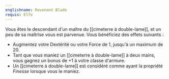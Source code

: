 ```yaml
---
englishname: Revenant Blade
requis: Elfe
---
```


Vous êtes le descendant d'un maître du [[cimeterre à double-lame]], et un peu de sa maîtrise vous est parvenue. Vous bénéficiez des effets suivants : 

 - Augmentez votre Dextérité ou votre Force de 1, jusqu'à un maximum de 20.
 - Tant que vous maniez un [[cimeterre à double-lame]] à deux mains, vous gagnez un bonus de +1 à votre classe d'armure.
 - Un [[cimeterre à double-lame]] est considéré comme ayant la propriété *Finesse* lorsque vous le maniez.